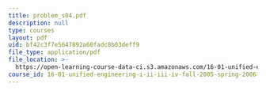 ```yaml
---
title: problem_s04.pdf
description: null
type: courses
layout: pdf
uid: bf42c3f7e5647892a60fadc8b03deff9
file_type: application/pdf
file_location: >-
  https://open-learning-course-data-ci.s3.amazonaws.com/16-01-unified-engineering-i-ii-iii-iv-fall-2005-spring-2006/bf42c3f7e5647892a60fadc8b03deff9_problem_s04.pdf
course_id: 16-01-unified-engineering-i-ii-iii-iv-fall-2005-spring-2006
---
```

